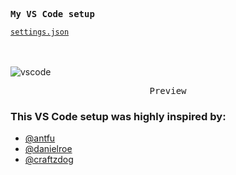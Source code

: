 <samp><b>My VS Code setup</b></samp>

[`settings.json`](./vscode/settings.json)<br>

<br>
<br
  
![vscode](https://github.com/domzo63/vscode-setup/assets/89472796/de72c976-c082-40f3-a6f9-9d8a83b9107c)

<p align="center"><samp>Preview</samp></p>

  
### This VS Code setup was highly inspired by:
- [@antfu](https://github.com/antfu)
- [@danielroe](https://github.com/danielroe)
- [@craftzdog](https://github.com/craftzdog)

<br/>
